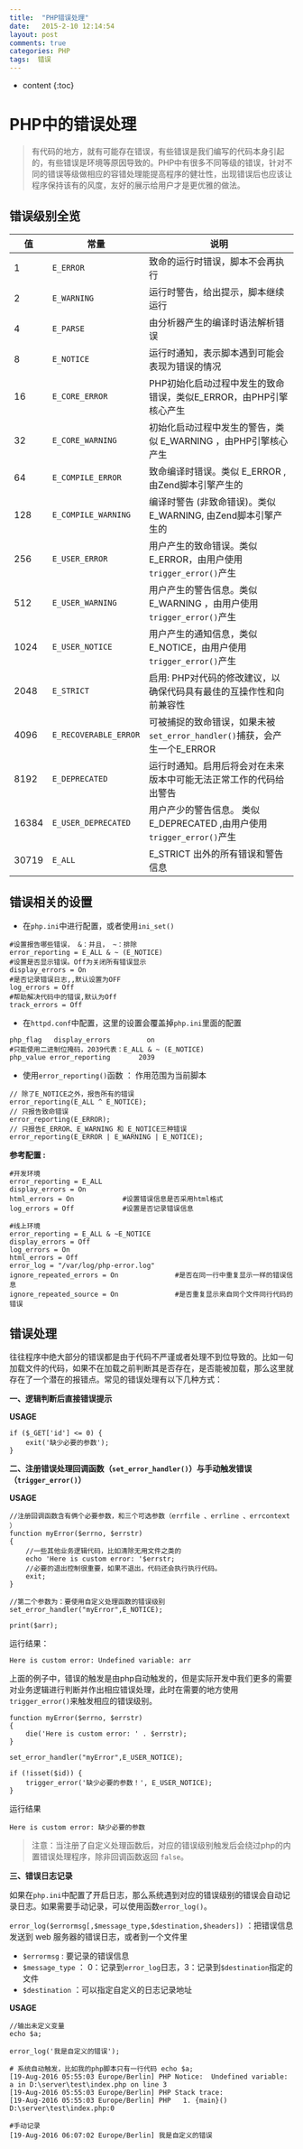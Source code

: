 ```yaml
---
title:  "PHP错误处理"
date:   2015-2-10 12:14:54
layout: post
comments: true
categories: PHP
tags:  错误
---
```


* content
{:toc}

# PHP中的错误处理

> 有代码的地方，就有可能存在错误，有些错误是我们编写的代码本身引起的，有些错误是环境等原因导致的。PHP中有很多不同等级的错误，针对不同的错误等级做相应的容错处理能提高程序的健壮性，出现错误后也应该让程序保持该有的风度，友好的展示给用户才是更优雅的做法。




## 错误级别全览

值 | 常量 | 说明
--- | --- |---
1 | `E_ERROR` | 致命的运行时错误，脚本不会再执行
2 | `E_WARNING` | 运行时警告，给出提示，脚本继续运行
4 | `E_PARSE` | 由分析器产生的编译时语法解析错误
8 |`E_NOTICE` | 运行时通知，表示脚本遇到可能会表现为错误的情况
16 | `E_CORE_ERROR` | PHP初始化启动过程中发生的致命错误，类似E_ERROR，由PHP引擎核心产生
32|`E_CORE_WARNING` |初始化启动过程中发生的警告，类似 E_WARNING ，由PHP引擎核心产生
64 |`E_COMPILE_ERROR` |致命编译时错误。类似 E_ERROR , 由Zend脚本引擎产生的
128|`E_COMPILE_WARNING` |编译时警告 (非致命错误)。类似 E_WARNING, 由Zend脚本引擎产生的
256|`E_USER_ERROR` |用户产生的致命错误。类似 E_ERROR，由用户使用`trigger_error()`产生
512|`E_USER_WARNING` |用户产生的警告信息。类似E_WARNING ，由用户使用`trigger_error()`产生
1024|`E_USER_NOTICE` |用户产生的通知信息，类似 E_NOTICE，由用户使用`trigger_error()`产生
2048|`E_STRICT` |启用: PHP对代码的修改建议，以确保代码具有最佳的互操作性和向前兼容性
4096|`E_RECOVERABLE_ERROR`|可被捕捉的致命错误，如果未被`set_error_handler()`捕获，会产生一个E_ERROR
8192|`E_DEPRECATED`|运行时通知。启用后将会对在未来版本中可能无法正常工作的代码给出警告
16384|`E_USER_DEPRECATED`|用户产少的警告信息。 类似 E_DEPRECATED ,由用户使用`trigger_error()`产生
30719|`E_ALL`|E_STRICT 出外的所有错误和警告信息


## 错误相关的设置

- 在`php.ini`中进行配置，或者使用`ini_set()`

```
#设置报告哪些错误， &：并且， ~：排除
error_reporting = E_ALL & ~ (E_NOTICE)
#设置是否显示错误。Off为关闭所有错误显示
display_errors = On
#是否记录错误日志,,默认设置为OFF
log_errors = Off
#帮助解决代码中的错误,默认为Off
track_errors = Off
```

- 在`httpd.conf`中配置，这里的设置会覆盖掉`php.ini`里面的配置

```
php_flag   display_errors         on
#只能使用二进制位掩码，2039代表：E_ALL & ~ (E_NOTICE)
php_value error_reporting       2039
```

- 使用`error_reporting()`函数 ： 作用范围为当前脚本

```
// 除了E_NOTICE之外，报告所有的错误
error_reporting(E_ALL ^ E_NOTICE); 
// 只报告致命错误
error_reporting(E_ERROR);       
// 只报告E_ERROR、E_WARNING 和 E_NOTICE三种错误
error_reporting(E_ERROR | E_WARNING | E_NOTICE);
```

**参考配置 :**

```
#开发环境
error_reporting = E_ALL     
display_errors = On          
html_errors = On            #设置错误信息是否采用html格式
log_errors = Off            #设置是否记录错误信息

#线上环境
error_reporting = E_ALL & ~E_NOTICE  
display_errors = Off  
log_errors = On  
html_errors = Off  
error_log = "/var/log/php-error.log"     
ignore_repeated_errors = On              #是否在同一行中重复显示一样的错误信息
ignore_repeated_source = On              #是否重复显示来自同个文件同行代码的错误  
```


## 错误处理

往往程序中绝大部分的错误都是由于代码不严谨或者处理不到位导致的。比如一句加载文件的代码，如果不在加载之前判断其是否存在，是否能被加载，那么这里就存在了一个潜在的报错点。常见的错误处理有以下几种方式：

**一、逻辑判断后直接错误提示**

**USAGE**

```
if ($_GET['id'] <= 0) {
    exit('缺少必要的参数');
}
```

**二、注册错误处理回调函数（`set_error_handler()`）与手动触发错误（`trigger_error()`）**

**USAGE**

```
//注册回调函数含有俩个必要参数，和三个可选参数（errfile 、errline 、errcontext ）
function myError($errno, $errstr)
{
    //一些其他业务逻辑代码，比如清除无用文件之类的
    echo 'Here is custom error: '$errstr;
    //必要的退出控制很重要，如果不退出，代码还会执行执行代码。
    exit;
}

//第二个参数为：要使用自定义处理函数的错误级别
set_error_handler("myError",E_NOTICE);

print($arr);
```

运行结果：

```
Here is custom error: Undefined variable: arr
```

上面的例子中，错误的触发是由php自动触发的，但是实际开发中我们更多的需要对业务逻辑进行判断并作出相应错误处理，此时在需要的地方使用`trigger_error()`来触发相应的错误级别。

```
function myError($errno, $errstr)
{
    die('Here is custom error: ' . $errstr);
}

set_error_handler("myError",E_USER_NOTICE);

if (!isset($id)) {
    trigger_error('缺少必要的参数！', E_USER_NOTICE);
}
```

运行结果

```
Here is custom error: 缺少必要的参数
```

> 注意：当注册了自定义处理函数后，对应的错误级别触发后会绕过php的内置错误处理程序，除非回调函数返回 `false`。 



**三、错误日志记录**

如果在`php.ini`中配置了开启日志，那么系统遇到对应的错误级别的错误会自动记录日志。如果需要手动记录，可以使用函数`error_log()`。

`error_log($errormsg[,$message_type,$destination,$headers])` ：把错误信息发送到 web 服务器的错误日志，或者到一个文件里

- `$errormsg` : 要记录的错误信息
- `$message_type` ： 0：记录到`error_log`日志，3：记录到`$destination`指定的文件
- `$destination` ：可以指定自定义的日志记录地址

**USAGE**

```
//输出未定义变量
echo $a;

error_log('我是自定义的错误');
```



```
# 系统自动触发，比如我的php脚本只有一行代码 echo $a;
[19-Aug-2016 05:55:03 Europe/Berlin] PHP Notice:  Undefined variable: a in D:\server\test\index.php on line 3
[19-Aug-2016 05:55:03 Europe/Berlin] PHP Stack trace:
[19-Aug-2016 05:55:03 Europe/Berlin] PHP   1. {main}() D:\server\test\index.php:0

#手动记录
[19-Aug-2016 06:07:02 Europe/Berlin] 我是自定义的错误
```




